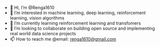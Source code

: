 - 👋 Hi, I’m @Renga1610
- 👀 I’m interested in machine learning, deep learning, reinforcement learning, vision algorithms
- 🌱 I’m currently learning reinforcement learning and  transfomers
- 💞️ I’m looking to collaborate on building open source and implementing real world data science projects
- 📫 How to reach me @email: renga1610@gmail.com

<!---
Renga1610/Renga1610 is a ✨ special ✨ repository because its `README.md` (this file) appears on your GitHub profile.
You can click the Preview link to take a look at your changes.
--->

